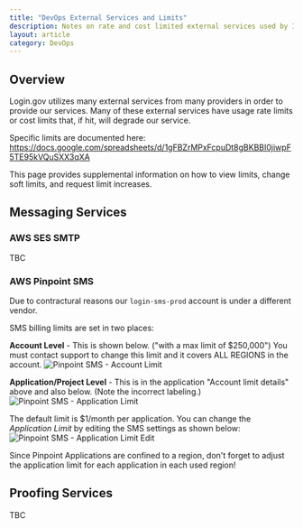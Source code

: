 ```yaml
---
title: "DevOps External Services and Limits"
description: Notes on rate and cost limited external services used by IdP and out platform
layout: article
category: DevOps
---
```


## Overview

Login.gov utilizes many external services from many providers in order to provide our
services.  Many of these external services have usage rate limits or cost limits that,
if hit, will degrade our service.

Specific limits are documented here: <https://docs.google.com/spreadsheets/d/1gFBZrMPxFcpuDt8gBKBBI0jiwpF5TE95kVQuSXX3qXA>

This page provides supplemental information on how to view limits, change soft limits,
and request limit increases.

## Messaging Services

### AWS SES SMTP

TBC

### AWS Pinpoint SMS

Due to contractural reasons our `login-sms-prod` account is under a different vendor.

SMS billing limits are set in two places:

__Account Level__ - This is shown below. ("with a max limit of $250,000") You must contact support to change this limit and it covers ALL REGIONS in the account.
![Pinpoint SMS - Account Limit]({{site.baseurl}}/images/pinpoint-sms-account-limit.png)

__Application/Project Level__ - This is in the application "Account limit details" above and also below.  (Note the incorrect labeling.)
![Pinpoint SMS - Application Limit]({{site.baseurl}}/images/pinpoint-sms-application-limit.png)

The default limit is $1/month per application.   You can change the _Application Limit_ by editing the SMS settings as shown below:
![Pinpoint SMS - Application Limit Edit]({{site.baseurl}}/images/pinpoint-sms-application-limit-edit.png)

Since Pinpoint Applications are confined to a region, don't forget to adjust the application limit for each application in each
used region!

## Proofing Services

TBC
